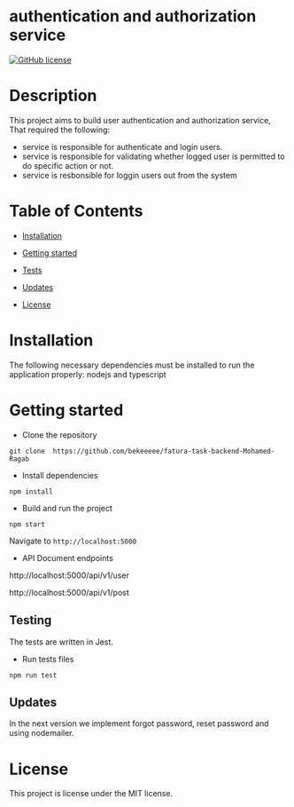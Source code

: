 # authentication and authorization service

[![GitHub license](https://img.shields.io/badge/license-MIT-blue.svg)](https://github.com/bekeeeee/fatura-task-backend-Mohamed-Ragab)

# Description

This project aims to build user authentication and authorization service, That required the following:

- service is responsible for authenticate and login users.
- service is responsible for validating whether logged user is permitted to do specific action or not.
- service is resbonsible for loggin users out from the system

# Table of Contents

- [Installation](#installation)

- [Getting started](#gettinStarted)

- [Tests](#tests)

- [Updates](#updates)

- [License](#license)

# Installation

The following necessary dependencies must be installed to run the application properly: nodejs and typescript

# Getting started

- Clone the repository

```
git clone  https://github.com/bekeeeee/fatura-task-backend-Mohamed-Ragab
```

- Install dependencies

```
npm install
```

- Build and run the project

```
npm start
```

Navigate to `http://localhost:5000`

- API Document endpoints

http://localhost:5000/api/v1/user

http://localhost:5000/api/v1/post

## Testing

The tests are written in Jest.

- Run tests files

```
npm run test

```

## Updates

In the next version we implement forgot password, reset password and using nodemailer.

# License

This project is license under the MIT license.
